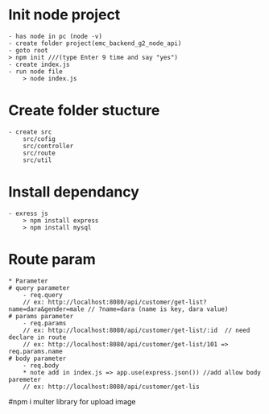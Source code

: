 
# Init node project
    - has node in pc (node -v)
    - create folder project(emc_backend_g2_node_api)
    - goto root
    > npm init ///(type Enter 9 time and say "yes")
    - create index.js 
    - run node file
        > node index.js
# Create folder stucture
    - create src
        src/cofig
        src/controller
        src/route
        src/util

# Install dependancy
    - exress js
        > npm install express
        > npm install mysql

# Route param 

    * Parameter 
    # query parameter 
        - req.query 
        // ex: http://localhost:8080/api/customer/get-list?name=dara&gender=male // ?name=dara (name is key, dara value)
    # params parameter
        - req.params 
        // ex: http://localhost:8080/api/customer/get-list/:id  // need declare in route
        // ex: http://localhost:8080/api/customer/get-list/101 => req.params.name
    # body parameter
        - req.body 
        * note add in index.js => app.use(express.json()) //add allow body paremeter
        // ex: http://localhost:8080/api/customer/get-lis


#npm i multer library for upload image  